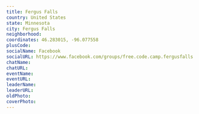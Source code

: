 ```yaml
---
title: Fergus Falls
country: United States
state: Minnesota
city: Fergus Falls
neighborhood: 
coordinates: 46.283015, -96.077558
plusCode:
socialName: Facebook
socialURL: https://www.facebook.com/groups/free.code.camp.fergusfalls
chatName:
chatURL:
eventName:
eventURL:
leaderName:
leaderURL:
oldPhoto: 
coverPhoto:
---
```

